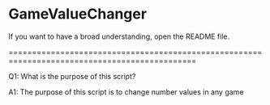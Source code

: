 # GameValueChanger
If you want to have a broad understanding, open the README file.

==============================================================================================

Q1: What is the purpose of this script?

A1: The purpose of this script is to change number values ​​in any game
